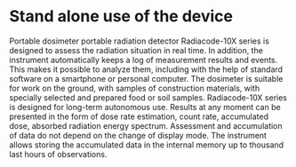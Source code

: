 # Stand alone use of the device

Portable dosimeter portable radiation detector  Radiacode-10X series is designed to assess the radiation situation in real time. In addition, the instrument automatically keeps a log of measurement results and events. This makes it possible to analyze them, including with the help of standard software on a smartphone or personal computer. The dosimeter is suitable for work on the ground, with samples of construction materials, with specially selected and prepared food or soil samples. Radiacode-10X series is designed for long-term autonomous use. Results at any moment can be presented in the form of dose rate estimation, count rate, accumulated dose, absorbed radiation energy spectrum. Assessment and accumulation of data do not depend on the change of display mode. The instrument allows storing the accumulated data in the internal memory up to thousand last hours of observations.
